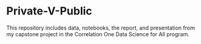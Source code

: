 # Private-V-Public
This repository includes data, notebooks, the report, and presentation from my capstone project in the Correlation One Data Science for All program. 
